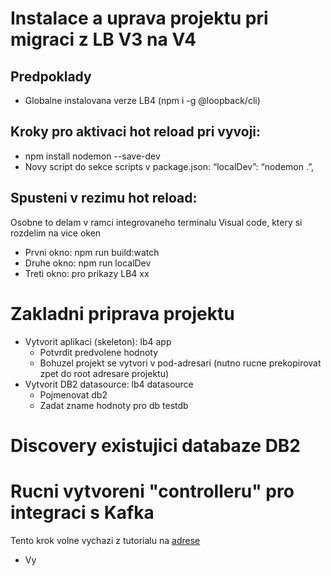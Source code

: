 # Instalace a uprava projektu pri migraci z LB V3 na V4

## Predpoklady
* Globalne instalovana verze LB4 (npm i -g @loopback/cli)


## Kroky pro aktivaci hot reload pri vyvoji:
* npm install nodemon --save-dev
* Novy script do sekce scripts v package.json: “localDev”: “nodemon .”,

## Spusteni v rezimu hot reload:
Osobne to delam v ramci integrovaneho terminalu Visual code, ktery si rozdelim na vice oken
* Prvni okno: npm run build:watch
* Druhe okno: npm run localDev
* Treti okno: pro prikazy LB4 xx

# Zakladni priprava projektu
* Vytvorit aplikaci (skeleton): lb4 app
	* Potvrdit predvolene hodnoty
	* Bohuzel projekt se vytvori v pod-adresari (nutno rucne prekopirovat zpet do root adresare projektu)
* Vytvorit DB2 datasource: lb4 datasource
	* Pojmenovat db2
	* Zadat zname hodnoty pro db testdb

# Discovery existujici databaze DB2

# Rucni vytvoreni "controlleru" pro integraci s Kafka
Tento krok volne vychazi z tutorialu na [adrese](https://loopback.io/doc/en/lb4/todo-list-tutorial-controller.html)

* Vy
